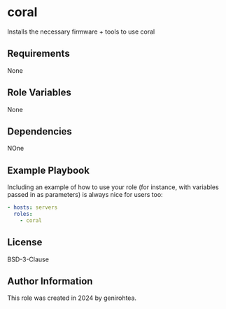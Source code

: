 coral
=========

Installs the necessary firmware + tools to use coral

Requirements
------------

None

Role Variables
--------------

None

Dependencies
------------

NOne

Example Playbook
----------------

Including an example of how to use your role (for instance, with variables passed in as parameters) is always nice for users too:

```yaml
- hosts: servers
  roles:
    - coral
```

License
-------

BSD-3-Clause

Author Information
------------------

This role was created in 2024 by genirohtea.

